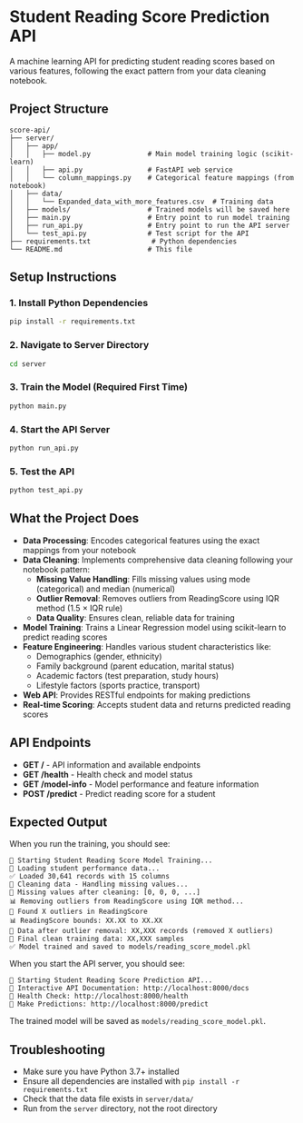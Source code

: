 # Student Reading Score Prediction API

A machine learning API for predicting student reading scores based on various features, following the exact pattern from your data cleaning notebook.

## Project Structure

```
score-api/
├── server/
│   ├── app/
│   │   ├── model.py              # Main model training logic (scikit-learn)
│   │   ├── api.py                # FastAPI web service
│   │   └── column_mappings.py    # Categorical feature mappings (from notebook)
│   ├── data/
│   │   └── Expanded_data_with_more_features.csv  # Training data
│   ├── models/                   # Trained models will be saved here
│   ├── main.py                   # Entry point to run model training
│   ├── run_api.py                # Entry point to run the API server
│   └── test_api.py               # Test script for the API
├── requirements.txt               # Python dependencies
└── README.md                     # This file
```

## Setup Instructions

### 1. Install Python Dependencies

```bash
pip install -r requirements.txt
```

### 2. Navigate to Server Directory

```bash
cd server
```

### 3. Train the Model (Required First Time)

```bash
python main.py
```

### 4. Start the API Server

```bash
python run_api.py
```

### 5. Test the API

```bash
python test_api.py
```

## What the Project Does

- **Data Processing**: Encodes categorical features using the exact mappings from your notebook
- **Data Cleaning**: Implements comprehensive data cleaning following your notebook pattern:
  - **Missing Value Handling**: Fills missing values using mode (categorical) and median (numerical)
  - **Outlier Removal**: Removes outliers from ReadingScore using IQR method (1.5 × IQR rule)
  - **Data Quality**: Ensures clean, reliable data for training
- **Model Training**: Trains a Linear Regression model using scikit-learn to predict reading scores
- **Feature Engineering**: Handles various student characteristics like:
  - Demographics (gender, ethnicity)
  - Family background (parent education, marital status)
  - Academic factors (test preparation, study hours)
  - Lifestyle factors (sports practice, transport)
- **Web API**: Provides RESTful endpoints for making predictions
- **Real-time Scoring**: Accepts student data and returns predicted reading scores

## API Endpoints

- **GET /** - API information and available endpoints
- **GET /health** - Health check and model status
- **GET /model-info** - Model performance and feature information
- **POST /predict** - Predict reading score for a student

## Expected Output

When you run the training, you should see:
```
🚀 Starting Student Reading Score Model Training...
📖 Loading student performance data...
✅ Loaded 30,641 records with 15 columns
🧹 Cleaning data - Handling missing values...
🧹 Missing values after cleaning: [0, 0, 0, ...]
📊 Removing outliers from ReadingScore using IQR method...
🚨 Found X outliers in ReadingScore
📊 ReadingScore bounds: XX.XX to XX.XX
🧹 Data after outlier removal: XX,XXX records (removed X outliers)
🧹 Final clean training data: XX,XXX samples
✅ Model trained and saved to models/reading_score_model.pkl
```

When you start the API server, you should see:
```
🚀 Starting Student Reading Score Prediction API...
📖 Interactive API Documentation: http://localhost:8000/docs
🔗 Health Check: http://localhost:8000/health
🎯 Make Predictions: http://localhost:8000/predict
```

The trained model will be saved as `models/reading_score_model.pkl`.

## Troubleshooting

- Make sure you have Python 3.7+ installed
- Ensure all dependencies are installed with `pip install -r requirements.txt`
- Check that the data file exists in `server/data/`
- Run from the `server` directory, not the root directory

